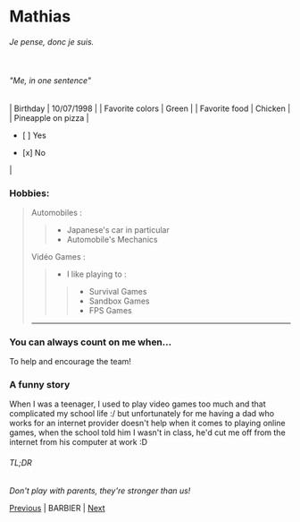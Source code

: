 # Mathias
###### *Je pense, donc je suis.*

<a href="https://zupimages.net/viewer.php?id=23/34/tuoi.jpeg"><img src="https://zupimages.net/up/23/34/tuoi.jpeg" alt="" /></a>

###### "Me, in one sentence"
|   Birthday               |    10/07/1998                                          |
|   Favorite colors        |    Green                                               |
|   Favorite food          |    Chicken                                             |
|   Pineapple on pizza     |    <ul><li>[ ] Yes</li></ul><ul><li>[x] No </li></ul>  |

### Hobbies:
> Automobiles :
>> - Japanese's car in particular
>> - Automobile's Mechanics 
>
> Vidéo Games : 
>> - I like playing to :
>>> - Survival Games 
>>> - Sandbox Games
>>> - FPS Games
>
> ---
### You can always count on me when...
To help and encourage the team!

### A funny story
When I was a teenager, I used to play video games too much and that complicated my school life :/ but unfortunately for me having a dad who works for an internet provider doesn't help when it comes to playing online games, when the school told him I wasn't in class, he'd cut me off from the internet from his computer at work :D

###### TL;DR
*Don't play with parents, they're stronger than us!*

<a href="https://github.com/Taweria/markdown-challenge">Previous</a> 
| BARBIER |
<a href="https://github.com/lbeauloi/markdown-challenge">Next</a>

